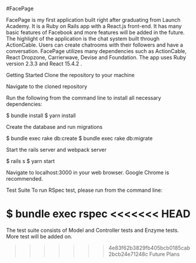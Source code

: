 #FacePage

FacePage is my first application built right after graduating from Launch Academy. It is a Ruby on Rails app with a React.js front-end. It has many basic features of Facebook and more features will be added in the future. The highlight of the application is the chat system built through ActionCable. Users can create chatrooms with their followers and have a conversation. FacePage utilizes many dependencies such as ActionCable, React Dropzone, Carrierwave, Devise and Foundation. The app uses Ruby version 2.3.3 and React 15.4.2 .

Getting Started
Clone the repository to your machine

Navigate to the cloned repository

Run the following from the command line to install all necessary dependencies:

$ bundle install
$ yarn install

Create the database and run migrations

$ bundle exec rake db:create
$ bundle exec rake db:migrate

Start the rails server and webpack server

$ rails s
$ yarn start

Navigate to localhost:3000 in your web browser. Google Chrome is recommended.

Test Suite
To run RSpec test, please run from the command line:

$ bundle exec rspec
<<<<<<< HEAD
=======

The test suite consists of Model and Controller tests and Enzyme tests. More test will be added on. 

>>>>>>> 4e83f62b3829fb405bcb0185cab2bcb24e71248c
Future Plans
